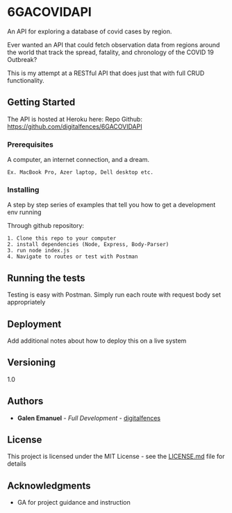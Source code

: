 # 6GACOVIDAPI
An API for exploring a database of covid cases by region.

Ever wanted an API that could fetch observation data from regions around the world that track the spread, fatality, and chronology of the COVID 19 Outbreak?

This is my attempt at a RESTful API that does just that with full CRUD functionality. 

## Getting Started

The API is hosted at Heroku here:
Repo Github: https://github.com/digitalfences/6GACOVIDAPI

### Prerequisites

A computer, an internet connection, and a dream.

```
Ex. MacBook Pro, Azer laptop, Dell desktop etc.
```

### Installing

A step by step series of examples that tell you how to get a development env running

Through github repository:

```
1. Clone this repo to your computer
2. install dependencies (Node, Express, Body-Parser)
3. run node index.js 
4. Navigate to routes or test with Postman

```

## Running the tests

Testing is easy with Postman. Simply run each route with request body set appropriately

## Deployment

Add additional notes about how to deploy this on a live system

## Versioning

1.0

## Authors

* **Galen Emanuel** - *Full Development* - [digitalfences](https://github.com/digitalfences)


## License

This project is licensed under the MIT License - see the [LICENSE.md](LICENSE.md) file for details

## Acknowledgments

* GA for project guidance and instruction